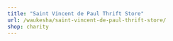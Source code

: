 ```yaml
---
title: "Saint Vincent de Paul Thrift Store"
url: /waukesha/saint-vincent-de-paul-thrift-store/
shop: charity
---
```

